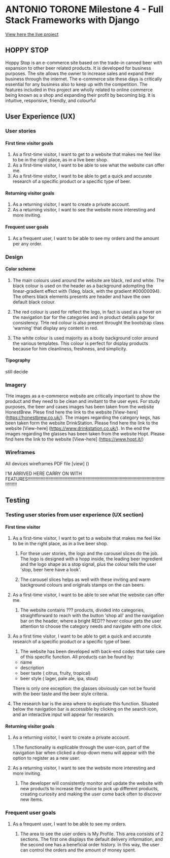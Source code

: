 # ANTONIO TORONE Milestone 4 - Full Stack Frameworks with Django

[View here the live project]()


## HOPPY STOP

Hoppy Stop is an e-commerce site based on the trade-in canned beer with expansion to other beer related products. It is developed for business purposes. The site allows the owner to increase sales and expand their business through the internet. The e-commerce site these days is critically essential for any business also to keep up with the competition. The features included in this project are wholly related to online commerce being known as a shop and expanding their profit by becoming big. It is intuitive, responsive, friendly, and colourful


## User Experience (UX)

### User stories

#### First time visitor goals

1. As a first-time visitor, I want to get to a website that makes me feel like to be in the right place, as in a live beer shop.
2. As a first-time visitor, I want to be able to see what the website can offer me.
3. As a first-time visitor, I want to be able to get a quick and accurate research of a specific product or a specific type of beer.

#### Returning visitor goals

1. As a returning visitor, I want to create a private account.
2. As a returning visitor, I want to see the website more interesting and more inviting.

#### Frequent user goals

1. As a frequent user, I want to be able to see my orders and the amount per any order.

### Design

#### Color scheme

1. The main colours used around the website are  black, red and white. The black colour is used on the header as a background adompting the linear-gradient effect with  (1deg, black, with the gradient #00000094). The others black elements presents are header and have the own default black colour.

2. The red colour is used for reflect the logo, in fact is used as a hover on the navigation bar for the categories and in product details page for consistency. THe red colour is also present throught the bootstrap class 'warning' that display any content in red.

3. The white colour is used majority as a body background color around the various templates. This colour is perfect for display products because for him cleanliness, freshness, and simplicity.

#### Tipography

still decide

### Imagery

THe images as a e-commerce website are critically important to show the product and they need to be clean and invitant to the user eyes. For study purposes, the beer and cases images has been taken from the website HonestBrew. Plese find here the link to the website  [View-here] (https://honestbrew.co.uk/).
The images regarding the category kegs, has been taken form the website DrinkStation. Please find here the link to the website  [View-here] (https://www.drinkstation.co.uk/).
In the end the images regarding the glasses has been taken from the website Hopt. Please find here the link to the website [View-here] (https://www.hopt.it/) 

### Wireframes

All devices wireframes PDF file [view] ()

I'M ARRIVED HERE CARRY ON WITH FEATURES!!!!!!!!!!!!!!!!!!!!!!!!!!!!!!!!!!!!!!!!!!!!!!!!!!!!!!!!!!!!!!!!!!!!!!!!!!!!!!!!!!!!!!!!!!!!!!!!!!!!!!!!!!!!!!!!!!!!

## Testing

### Testing user stories from user experience (UX section)

####  First time visitor

1. As a first-time visitor, I want to get to a website that makes me feel like to be in the right place, as in a live beer shop.

   1. For these user stories, the logo and the carousel slices do the job. The logo is designed with a hopp inside, the leading beer ingredient and the logo shape as a stop signal, plus the colour tells the user 'stop, beer here have a look'.
   
   2. The carousel slices helps as well with these inviting and warm background colours and originals stamps on the can beers.

2. As a first-time visitor, I want to be able to see what the website can offer me.

   1. The website contains ??? products, divided into categories, straightforward to reach with the button 'shop all' and the navigation bar on the header, where a bright RED?? hover colour gets the user attention to choose the category needs and navigate with one click.

3. As a first time visitor, I want to be able to get a quick and accurate research of a specific product or a specific type of beer.


   1. The website has been developed with back-end codes that take care of this specific function. All products can be found by:
   * name
   * description
   * beer taste ( citrus, fruity, tropical)
   * beer style ( lager, pale ale, ipa, stout)

   There is only one exception; the glasses obviously can not be found with the beer taste and the beer style criteria.

2. The research bar is the area where to explicate this function. Situated below the navigation bar is accessible by clicking on the search icon, and an interactive input will appear for research.

#### Returning visitor goals

1. As a returning visitor, I want to create a private account.

   1.The functionality is explicable through the  user-icon, part of the navigation bar when clicked a drop-down menu will appear with the option to register as a new user.

2. As a returning visitor, I want to see the website more interesting and more inviting.

   1. The developer will consistently monitor and update the website with new products to increase the choice to pick up different products, creating curiosity and making the user come back often to discover new items.

### Frequent user goals

1. As a frequent user, I want to be able to see my orders.

   1. The area to see the user orders is My Profile. This area consists of 2 sections. The first one displays the default delivery information, and the second one has a beneficial order history. In this way, the user can control the orders and the amount of money spent.





